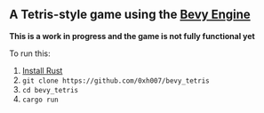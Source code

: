 ## A Tetris-style game using the [Bevy Engine](https://bevyengine.org)

**This is a work in progress and the game is not fully functional yet**

To run this: 
  1. [Install Rust](https://www.rust-lang.org/tools/install)
  2. `git clone https://github.com/0xh007/bevy_tetris`
  3. `cd bevy_tetris`
  4. `cargo run`
